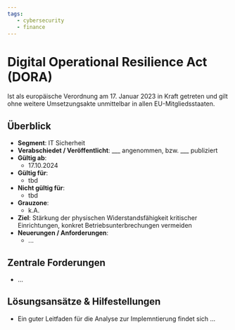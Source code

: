 ```yaml
---
tags:
   - cybersecurity
   - finance
---
```


# Digital Operational Resilience Act (DORA)

Ist als europäische Verordnung am 17. Januar 2023 in Kraft getreten und gilt ohne weitere Umsetzungsakte unmittelbar in allen EU-Mitgliedsstaaten.

## Überblick

* **Segment**: IT Sicherheit
* **Verabschiedet / Veröffentlicht**: ___ angenommen, bzw. ___ publiziert
* **Gültig ab**:
  * 17.10.2024
* **Gültig für**:
  * tbd
* **Nicht gültig für**:
  * tbd
* **Grauzone**:
  * k.A.
* **Ziel**:
  Stärkung der physischen Widerstandsfähigkeit kritischer Einrichtungen, konkret Betriebsunterbrechungen vermeiden
* **Neuerungen / Anforderungen**:
  * ...



## Zentrale Forderungen

* ...



## Lösungsansätze & Hilfestellungen

* Ein guter Leitfaden für die Analyse zur Implemntierung findet sich ...
